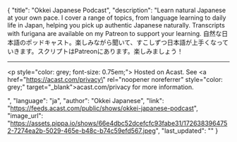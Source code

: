 {
    "title": "Okkei Japanese Podcast",
    "description": "Learn natural Japanese at your own pace. I cover a range of topics, from language learning to daily life in Japan, helping you pick up authentic Japanese naturally. Transcripts with furigana are available on my Patreon to support your learning. 自然な日本語のポッドキャスト。楽しみながら聞いて、すこしずつ日本語が上手くなっていきます。スクリプトはPatreonにあります。楽しみましょう！<hr /><p style=\"color: grey; font-size: 0.75em;\"> Hosted on Acast. See <a href=\"https://acast.com/privacy\" rel=\"noopener noreferrer\" style=\"color: grey;\" target=\"_blank\">acast.com/privacy</a> for more information.</p>",
    "language": "ja",
    "author": "Okkei Japanese",
    "link": "https://feeds.acast.com/public/shows/okkei-japanese-podcast",
    "image_url": "https://assets.pippa.io/shows/66e4dbc52dcefcfc93fabe31/1726383964752-7274ea2b-5029-465e-b48c-b74c59efd567.jpeg",
    "last_updated": ""
}